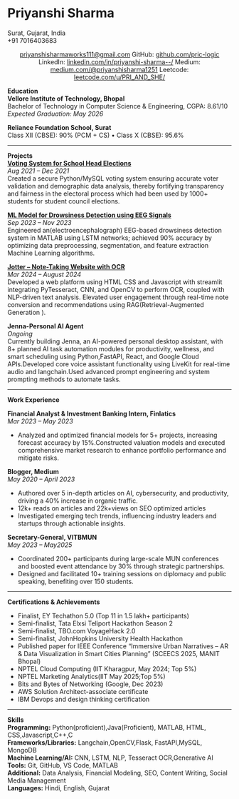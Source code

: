 
<p align ="center"><h1><b>Priyanshi Sharma</b><br></h1>
Surat, Gujarat, India<br>
+91 7016403683<br></p>
  <p align ="center">
  <a href="mailto:priyanshisharmaworks111@gmail.com">priyanshisharmaworks111@gmail.com</a>
  GitHub: <a href="https://github.com/pric-logic">github.com/pric-logic</a>
  LinkedIn: <a href="https://www.linkedin.com/in/priyanshi-sharma--/">linkedin.com/in/priyanshi-sharma--/</a>
  Medium: <a href="http://medium.com/@priyanshisharma1251">medium.com/@priyanshisharma1251</a>
  Leetcode: <a href="https://leetcode.com/u/PRI_AND_SHE/">leetcode.com/u/PRI_AND_SHE/</a>
</p>

**Education**  
 **Vellore Institute of Technology, Bhopal**  
 Bachelor of Technology in Computer Science & Engineering, CGPA: 8.61/10  
 *Expected Graduation: May 2026*

**Reliance Foundation School, Surat**  
 Class XII (CBSE): 90% (PCM \+ CS) • Class X (CBSE): 95.6%

---

**Projects**  
[**Voting System for School Head Elections**](https://github.com/pric-logic/voting-python-program)  
 *Aug 2021 – Dec 2021*  
 Created a secure Python/MySQL voting system ensuring accurate voter validation and demographic data analysis, thereby fortifying transparency and fairness in the electoral process which had been used by 1000+ students for student council elections.

[**ML Model for Drowsiness Detection using EEG Signals**](https://github.com/pric-logic/ML-model-for-Drowsiness-Detection-using-EEG-Signals)  
 *Sep 2023 – Nov 2023*  
 Engineered an(electroencephalograph) EEG-based drowsiness detection system in MATLAB using LSTM networks; achieved 90% accuracy by optimizing data preprocessing, segmentation, and feature extraction Machine Learning algorithms.

[**Jotter – Note-Taking Website with OCR**](https://github.com/pric-logic/Jotter-Note-Taking)  
 *Mar 2024 – August 2024*  
 Developed a web platform using HTML CSS and Javascript with streamlit  integrating PyTesseract, CNN, and OpenCV to perform OCR, coupled with NLP-driven text analysis. Elevated user engagement through real-time note conversion and recommendations using RAG(Retrieval-Augmented Generation ).

**Jenna-Personal AI Agent**  
*Ongoing*  
Currently building Jenna, an AI-powered personal desktop assistant, with 8+ planned AI task automation modules for productivity, wellness, and smart scheduling using Python,FastAPI, React, and Google Cloud APIs.Developed core voice assistant functionality using LiveKit for real-time audio and  langchain.Used advanced prompt engineering and system prompting methods to automate tasks.

---

**Work Experience**

**Financial Analyst & Investment Banking Intern, Finlatics**  
 *Mar 2023 – May 2023*

* Analyzed and optimized financial models for 5+ projects, increasing forecast accuracy by 15%.Constructed valuation models and executed comprehensive market research to enhance portfolio performance and mitigate risks.


**Blogger, Medium**  
 *May 2020 – April 2023*

* Authored over 5 in-depth articles on AI, cybersecurity, and productivity, driving a 40% increase in organic traffic.  
* 12k+ reads on articles and 22k+views on SEO optimized articles  
* Investigated emerging tech trends, influencing industry leaders and startups through actionable insights.


**Secretary-General, VITBMUN**   
 *May 2023 – May2025*

* Coordinated 200+ participants during large-scale MUN conferences and boosted event attendance by 30% through strategic partnerships.  
* Designed and facilitated 10+ training sessions on diplomacy and public speaking, benefiting over 150 students.

---

**Certifications & Achievements**

* Finalist, EY Techathon 5.0 (Top 11 in 1.5 lakh+ participants)  
* Semi-finalist, Tata Elxsi Teliport Hackathon Season 2  
* Semi-finalist, TBO.com VoyageHack 2.0  
* Semi-finalist, JohnHopkins University Health Hackathon  
* Published paper for IEEE Conference “Immersive Urban Narratives – AR & Data Visualization in Smart Cities Planning” (SCEECS 2025, MANIT Bhopal)  
* NPTEL Cloud Computing (IIT Kharagpur, May 2024; Top 5%)  
* NPTEL Marketing Analytics(IIT May 2025;Top 5%)  
* Bits and Bytes of Networking (Google, Dec 2023\)  
* AWS Solution Architect-associate certificate  
* IBM Devops and design thinking certification

---

**Skills**  
**Programming:** Python(proficient),Java(Proficient), MATLAB, HTML, CSS,Javascript,C++,C  
**Frameworks/Libraries:** Langchain,OpenCV,Flask, FastAPI,MySQL, MongoDB  
**Machine Learning/AI:** CNN, LSTM, NLP, Tesseract OCR,Generative AI  
**Tools:** Git, GitHub, VS Code, MATLAB  
**Additional:** Data Analysis, Financial Modeling, SEO, Content Writing, Social Media Management  
**Languages:** Hindi, English, Gujarat

